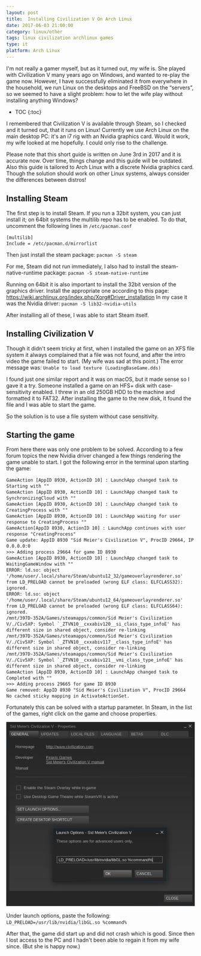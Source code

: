 ```yaml
---
layout:	post
title:	Installing Civilization V On Arch Linux
date: 2017-06-03 21:00:00
category: linux/other
tags: linux civilization archlinux games
type: it
platform: Arch Linux
---
```


I'm not really a gamer myself, but as it turned out, my wife is. She played with Civilization V many years ago on Windows, and wanted to re-play the game now. However, I have successfully eliminated it from everywhere in the household, we run Linux on the desktops and FreeBSD on the “servers”, so we seemed to have a slight problem: how to let the wife play without installing anything Windows?

* TOC
{:toc}

I remembered that Civilization V is available through Steam, so I checked and it turned out, that it runs on Linux! Currently we use Arch Linux on the main desktop PC: it's an i7 rig with an Nvidia graphics card. Would it work, my wife looked at me hopefully. I could only rise to the challenge.

Please note that this short guide is written on June 3rd in 2017 and it is accurate now. Over time, things change and this guide will be outdated. Also this guide is tailored to Arch Linux with a discrete Nvidia graphics card. Though the solution should work on other Linux systems, always consider the differences between distros!

## Installing Steam
The first step is to install Steam. If you run a 32bit system, you can just install it; on 64bit systems the multilib repo has to be enabled. To do that, uncomment the following lines in `/etc/pacman.conf`

```console
[multilib]
Include = /etc/pacman.d/mirrorlist
```

Then just install the steam package: `pacman -S steam`

For me, Steam did not run immediately, I also had to install the steam-native-runtime package: `pacman -S steam-native-runtime`

Running on 64bit it is also important to install the 32bit version of the graphics driver. Install the appropriate one according to this page: https://wiki.archlinux.org/index.php/Xorg#Driver_installation
In my case it was the Nvidia driver: `pacman -S lib32-nvidia-utils`

After installing all of these, I was able to start Steam itself.

## Installing Civilization V
Though it didn't seem tricky at first, when I installed the game on an XFS file system it always complained that a file was not found, and after the intro video the game failed to start. (My wife was sad at this point.) The error message was: `Unable to load texture (LoadingBaseGame.dds)`

I found just one similar report and it was on macOS, but it made sense so I gave it a try. Someone installed a game on an HFS+ disk with case-sensitivity enabled. I threw in an old 250GB HDD to the machine and formatted it to FAT32. After installing the game to the new disk, it found the file and I was able to start the game.

So the solution is to use a file system without case sensitivity.

## Starting the game
From here there was only one problem to be solved. According to a few forum topics the new Nvidia driver changed a few things rendering the game unable to start. I got the following error in the terminal upon starting the game:

```console
GameAction [AppID 8930, ActionID 10] : LaunchApp changed task to Starting with ""
GameAction [AppID 8930, ActionID 10] : LaunchApp changed task to SynchronizingCloud with ""
GameAction [AppID 8930, ActionID 10] : LaunchApp changed task to CreatingProcess with ""
GameAction [AppID 8930, ActionID 10] : LaunchApp waiting for user response to CreatingProcess ""
GameAction[AppID 8930, ActionID 10] : LaunchApp continues with user response "CreatingProcess"
Game update: AppID 8930 "Sid Meier's Civilization V", ProcID 29664, IP 0.0.0.0:0
>>> Adding process 29664 for game ID 8930
GameAction [AppID 8930, ActionID 10] : LaunchApp changed task to WaitingGameWindow with ""
ERROR: ld.so: object '/home/user/.local/share/Steam/ubuntu12_32/gameoverlayrenderer.so' from LD_PRELOAD cannot be preloaded (wrong ELF class: ELFCLASS32): ignored.
ERROR: ld.so: object '/home/user/.local/share/Steam/ubuntu12_64/gameoverlayrenderer.so' from LD_PRELOAD cannot be preloaded (wrong ELF class: ELFCLASS64): ignored.
/mnt/397D-352A/Games/steamapps/common/Sid Meier's Civilization V/./Civ5XP: Symbol `_ZTVN10__cxxabiv120__si_class_type_infoE' has different size in shared object, consider re-linking
/mnt/397D-352A/Games/steamapps/common/Sid Meier's Civilization V/./Civ5XP: Symbol `_ZTVN10__cxxabiv117__class_type_infoE' has different size in shared object, consider re-linking
/mnt/397D-352A/Games/steamapps/common/Sid Meier's Civilization V/./Civ5XP: Symbol `_ZTVN10__cxxabiv121__vmi_class_type_infoE' has different size in shared object, consider re-linking
GameAction [AppID 8930, ActionID 10] : LaunchApp changed task to Completed with ""
>>> Adding process 29665 for game ID 8930
Game removed: AppID 8930 "Sid Meier's Civilization V", ProcID 29664 
No cached sticky mapping in ActivateActionSet.
```

Fortunately this can be solved with a startup parameter. In Steam, in the list of the games, right click on the game and choose properties.

![Civilization V Properties](/images/civ/properties.png)

Under launch options, paste the following: `LD_PRELOAD=/usr/lib/nvidia/libGL.so %command%`

After that, the game did start up and did not crash which is good.
Since then I lost access to the PC and I hadn't been able to regain it from my wife since. (But she is happy now.)
